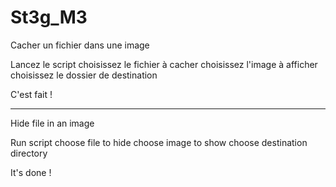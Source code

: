 # St3g_M3
Cacher un fichier dans une image

Lancez le script
choisissez le fichier à cacher 
choisissez l'image à afficher
choisissez le dossier de destination

C'est fait !

--------------------------------------

Hide file in an image

Run script
choose file to hide
choose image to show
choose destination directory

It's done !
